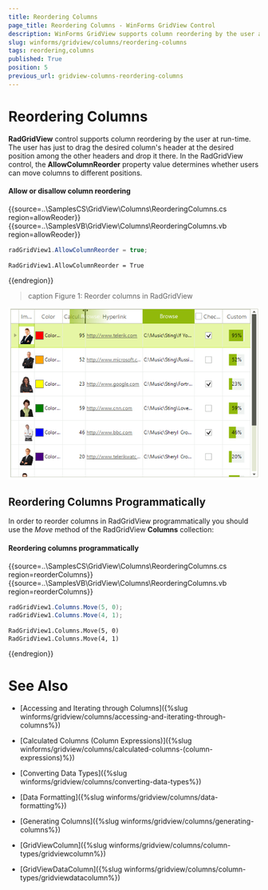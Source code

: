 ```yaml
---
title: Reordering Columns
page_title: Reordering Columns - WinForms GridView Control
description: WinForms GridView supports column reordering by the user at run-time. 
slug: winforms/gridview/columns/reordering-columns
tags: reordering,columns
published: True
position: 5
previous_url: gridview-columns-reordering-columns
---
```


# Reordering Columns


**RadGridView** control supports column reordering by the user at run-time. The user has just to drag the desired column's header at the desired position among the other headers and drop it there. In the RadGridView control, the __AllowColumnReorder__ property value determines whether users can move columns to different positions.

#### Allow or disallow column reordering

{{source=..\SamplesCS\GridView\Columns\ReorderingColumns.cs region=allowReoder}} 
{{source=..\SamplesVB\GridView\Columns\ReorderingColumns.vb region=allowReoder}} 

````C#
radGridView1.AllowColumnReorder = true;

````
````VB.NET
RadGridView1.AllowColumnReorder = True

````

{{endregion}}

>caption Figure 1: Reorder columns in RadGridView

![WinForms RadGridView Reorder Columns in RadGridView](images/gridview-columns-reordering-columns001.png)

## Reordering Columns Programmatically

In order to reorder columns in RadGridView programmatically you should use the *Move* method of the RadGridView __Columns__ collection:

#### Reordering columns programmatically

{{source=..\SamplesCS\GridView\Columns\ReorderingColumns.cs region=reorderColumns}} 
{{source=..\SamplesVB\GridView\Columns\ReorderingColumns.vb region=reorderColumns}} 

````C#
radGridView1.Columns.Move(5, 0);
radGridView1.Columns.Move(4, 1);

````
````VB.NET
RadGridView1.Columns.Move(5, 0)
RadGridView1.Columns.Move(4, 1)

````

{{endregion}}

# See Also
* [Accessing and Iterating through Columns]({%slug winforms/gridview/columns/accessing-and-iterating-through-columns%})

* [Calculated Columns (Column Expressions)]({%slug winforms/gridview/columns/calculated-columns-(column-expressions)%})

* [Converting Data Types]({%slug winforms/gridview/columns/converting-data-types%})

* [Data Formatting]({%slug winforms/gridview/columns/data-formatting%})

* [Generating Columns]({%slug winforms/gridview/columns/generating-columns%})

* [GridViewColumn]({%slug winforms/gridview/columns/column-types/gridviewcolumn%})

* [GridViewDataColumn]({%slug winforms/gridview/columns/column-types/gridviewdatacolumn%})

